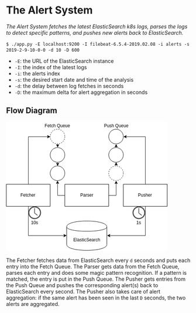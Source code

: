 # The Alert System

_The Alert System fetches the latest ElasticSearch k8s logs, parses the logs to detect specific patterns, and pushes new alerts back to ElasticSearch._

```
$ ./app.py -E localhost:9200 -I filebeat-6.5.4-2019.02.08 -i alerts -s 2019-2-9-10-0-0 -d 10 -D 600
```

- `-E`: the URL of the ElasticSearch instance
- `-I`: the index of the latest logs
- `-i`: the alerts index
- `-s`: the desired start date and time of the analysis
- `-d`: the delay between log fetches in seconds
- `-D`: the maximum delta for alert aggregation in seconds

## Flow Diagram

![](flow.png)

The Fetcher fetches data from ElasticSearch every `d` seconds and puts each entry into the Fetch Queue. 
The Parser gets data from the Fetch Queue, parses each entry and does some magic pattern recognition. 
If a pattern is matched, the entry is put in the Push Queue.
The Pusher gets entries from the Push Queue and pushes the corresponding alert(s) back to ElasticSearch every second.
The Pusher also takes care of alert aggregation: if the same alert has been seen in the last `D` seconds, the two alerts are aggregated. 